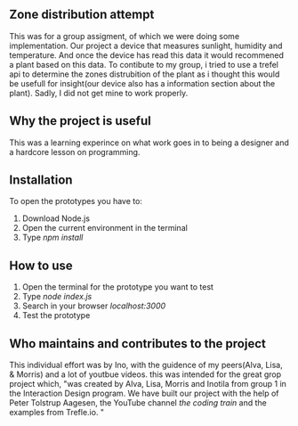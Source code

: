 ## Zone distribution attempt
This was for a group assigment, of which we were doing some implementation. Our project a device that measures sunlight, humidity and temperature. And once the device has read this data it would recommened a plant based on this data. To contibute to my group, i tried to use a trefel api to determine the zones distrubition of the plant as i thought this would be usefull for insight(our device also has a information section about the plant). Sadly, I did not get mine to work properly.

## Why the project is useful 
This was a learning experince on what work goes in to being a designer and a hardcore lesson on programming.

## Installation 
To open the prototypes you have to:
1. Download Node.js
2. Open the current environment in the terminal
3. Type _npm install_

## How to use
1. Open the terminal for the prototype you want to test
2. Type _node index.js_
3. Search in your browser _localhost:3000_ 
4. Test the prototype

## Who maintains and contributes to the project
This individual effort was by Ino, with  the guidence of my peers(Alva, Lisa, & Morris) and a lot of youtbue videos. this was intended for the great grop project which, "was created by Alva, Lisa, Morris and Inotila from group 1 in the Interaction Design program. 
We have built our project with the help of Peter Tolstrup Aagesen, the YouTube channel _the coding train_ and the examples from Trefle.io. "